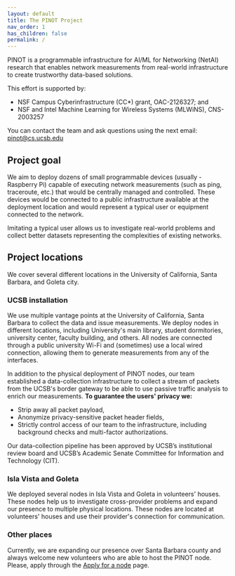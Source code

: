 ```yaml
---
layout: default
title: The PINOT Project
nav_order: 1
has_children: false
permalink: /
---
```


PINOT is a programmable infrastructure for AI/ML for Networking (NetAI) research
that enables network measurements from real-world infrastructure to create trustworthy data-based solutions.

This effort is supported by:
* NSF Campus Cyberinfrastructure (CC*) grant, OAC-2126327; and
* NSF and Intel Machine Learning for Wireless Systems (MLWiNS), CNS-2003257

You can contact the team and ask questions using the next email: [pinot@cs.ucsb.edu](mailto:pinot@cs.ucsb.edu)

## Project goal
We aim to deploy dozens of small programmable devices (usually - Raspberry Pi) capable of executing network measurements (such as ping, traceroute, etc.)
that would be centrally managed and controlled. These devices would be connected to a public infrastructure available at the deployment location
and would represent a typical user or equipment connected to the network.

Imitating a typical user allows us to investigate real-world problems and collect better datasets representing the complexities of existing networks.

## Project locations
We cover several different locations in the University of California, Santa Barbara, and Goleta city.

### UCSB installation
We use multiple vantage points at the University of California, Santa Barbara to collect the data and issue measurements.
We deploy nodes in different locations, including University's main library, student dormitories, university center, faculty building, and others.
All nodes are connected through a public university Wi-Fi and (sometimes) use a local wired connection, allowing them to generate measurements from any of the interfaces.

In addition to the physical deployment of PINOT nodes, our team established a data-collection infrastructure to collect a stream of packets from the UCSB's
border gateway to be able to use passive traffic analysis to enrich our measurements. **To guarantee the users' privacy we:**
- Strip away all packet payload,
- Anonymize privacy-sensitive packet header fields,
- Strictly control access of our team to the infrastructure, including background checks and multi-factor authorizations.

Our data-collection pipeline has been approved by UCSB’s institutional review board and UCSB’s Academic Senate Committee for Information and Technology (CIT).

### Isla Vista and Goleta
We deployed several nodes in Isla Vista and Goleta in volunteers' houses. These nodes help us to investigate cross-provider problems and
expand our presence to multiple physical locations. These nodes are located at volunteers' houses and use their provider's connection for communication.

### Other places
Currently, we are expanding our presence over Santa Barbara county and always welcome new volunteers who are able to host the PINOT node.
Please, apply through the [Apply for a node](../application) page.
